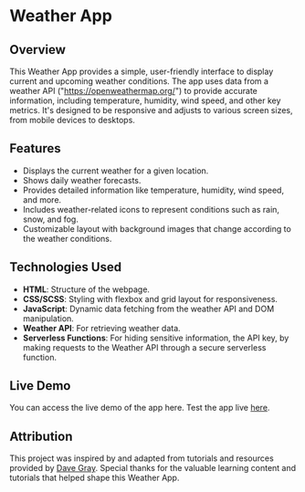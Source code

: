 # Weather App

## Overview
This Weather App provides a simple, user-friendly interface to display current and upcoming weather conditions. The app uses data from a weather API ("https://openweathermap.org/") to provide accurate information, including temperature, humidity, wind speed, and other key metrics. It's designed to be responsive and adjusts to various screen sizes, from mobile devices to desktops.

## Features
- Displays the current weather for a given location.
- Shows daily weather forecasts.
- Provides detailed information like temperature, humidity, wind speed, and more.
- Includes weather-related icons to represent conditions such as rain, snow, and fog.
- Customizable layout with background images that change according to the weather conditions.

## Technologies Used
- **HTML**: Structure of the webpage.
- **CSS/SCSS**: Styling with flexbox and grid layout for responsiveness.
- **JavaScript**: Dynamic data fetching from the weather API and DOM manipulation.
- **Weather API**: For retrieving weather data.
- **Serverless Functions**: For hiding sensitive information, the API key, by making requests to the Weather API through a secure serverless function.


## Live Demo

You can access the live demo of the app here.
Test the app live <a href="https://suhacankilicweatherapptutorial.netlify.app/" target="_blank">here</a>.

## Attribution

This project was inspired by and adapted from tutorials and resources provided by [Dave Gray](https://www.youtube.com/@DaveGrayTeachesCode). Special thanks for the valuable learning content and tutorials that helped shape this Weather App.

